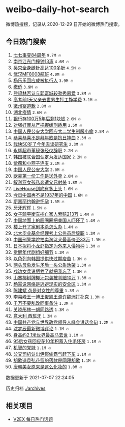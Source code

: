 # weibo-daily-hot-search

微博热搜榜，记录从 2020-12-29 日开始的微博热门搜索。

## 今日热门搜索

<!-- BEGIN -->

1. [七七事变84周年](https://s.weibo.com/weibo?q=%23%E4%B8%83%E4%B8%83%E4%BA%8B%E5%8F%9884%E5%91%A8%E5%B9%B4%23&Refer=top) `9.7M 🔥`
1. [南京江东门撞钟13声](https://s.weibo.com/weibo?q=%23%E5%8D%97%E4%BA%AC%E6%B1%9F%E4%B8%9C%E9%97%A8%E6%92%9E%E9%92%9F13%E5%A3%B0%23&Refer=top) `4.6M 🔥`
1. [吴京全身缝针高达100多针](https://s.weibo.com/weibo?q=%23%E5%90%B4%E4%BA%AC%E5%85%A8%E8%BA%AB%E7%BC%9D%E9%92%88%E9%AB%98%E8%BE%BE100%E5%A4%9A%E9%92%88%23&Refer=top) `4.5M 🔥`
1. [武汉MF8008航班](https://s.weibo.com/weibo?q=%23%E6%AD%A6%E6%B1%89MF8008%E8%88%AA%E7%8F%AD%23&Refer=top) `4.0M 🔥`
1. [杨乐乐回应成被执行人](https://s.weibo.com/weibo?q=%23%E6%9D%A8%E4%B9%90%E4%B9%90%E5%9B%9E%E5%BA%94%E6%88%90%E8%A2%AB%E6%89%A7%E8%A1%8C%E4%BA%BA%23&Refer=top) `3.9M 🔥`
1. [撤侨](https://s.weibo.com/weibo?q=%23%E6%92%A4%E4%BE%A8%23&Refer=top) `3.9M 🔥`
1. [熊黛林否认与郭富城较劲秀恩爱](https://s.weibo.com/weibo?q=%23%E7%86%8A%E9%BB%9B%E6%9E%97%E5%90%A6%E8%AE%A4%E4%B8%8E%E9%83%AD%E5%AF%8C%E5%9F%8E%E8%BE%83%E5%8A%B2%E7%A7%80%E6%81%A9%E7%88%B1%23&Refer=top) `3.8M 🔥`
1. [高考前1天父亲去世男生打工挣学费](https://s.weibo.com/weibo?q=%23%E9%AB%98%E8%80%83%E5%89%8D1%E5%A4%A9%E7%88%B6%E4%BA%B2%E5%8E%BB%E4%B8%96%E7%94%B7%E7%94%9F%E6%89%93%E5%B7%A5%E6%8C%A3%E5%AD%A6%E8%B4%B9%23&Refer=top) `3.1M 🔥`
1. [徽州宴道歉](https://s.weibo.com/weibo?q=%E5%BE%BD%E5%B7%9E%E5%AE%B4%E9%81%93%E6%AD%89&Refer=top) `2.8M 🔥`
1. [湖北疫情](https://s.weibo.com/weibo?q=%23%E6%B9%96%E5%8C%97%E7%96%AB%E6%83%85%23&Refer=top) `2.6M 🔥`
1. [银行存100万5年后剩1块钱](https://s.weibo.com/weibo?q=%23%E9%93%B6%E8%A1%8C%E5%AD%98100%E4%B8%875%E5%B9%B4%E5%90%8E%E5%89%A91%E5%9D%97%E9%92%B1%23&Refer=top) `2.6M 🔥`
1. [对强奸罪从严把握缓刑适用](https://s.weibo.com/weibo?q=%23%E5%AF%B9%E5%BC%BA%E5%A5%B8%E7%BD%AA%E4%BB%8E%E4%B8%A5%E6%8A%8A%E6%8F%A1%E7%BC%93%E5%88%91%E9%80%82%E7%94%A8%23&Refer=top) `2.5M 🔥`
1. [中国人民公安大学回应大二学生制服小偷](https://s.weibo.com/weibo?q=%23%E4%B8%AD%E5%9B%BD%E4%BA%BA%E6%B0%91%E5%85%AC%E5%AE%89%E5%A4%A7%E5%AD%A6%E5%9B%9E%E5%BA%94%E5%A4%A7%E4%BA%8C%E5%AD%A6%E7%94%9F%E5%88%B6%E6%9C%8D%E5%B0%8F%E5%81%B7%23&Refer=top) `2.5M 🔥`
1. [恭喜恭喜不是拜年歌是抗日神曲](https://s.weibo.com/weibo?q=%23%E6%81%AD%E5%96%9C%E6%81%AD%E5%96%9C%E4%B8%8D%E6%98%AF%E6%8B%9C%E5%B9%B4%E6%AD%8C%E6%98%AF%E6%8A%97%E6%97%A5%E7%A5%9E%E6%9B%B2%23&Refer=top) `2.3M 🔥`
1. [我快50岁了今年去读研究生](https://s.weibo.com/weibo?q=%23%E6%88%91%E5%BF%AB50%E5%B2%81%E4%BA%86%E4%BB%8A%E5%B9%B4%E5%8E%BB%E8%AF%BB%E7%A0%94%E7%A9%B6%E7%94%9F%23&Refer=top) `2.3M 🔥`
1. [永辉超市董秘张经仪辞职](https://s.weibo.com/weibo?q=%23%E6%B0%B8%E8%BE%89%E8%B6%85%E5%B8%82%E8%91%A3%E7%A7%98%E5%BC%A0%E7%BB%8F%E4%BB%AA%E8%BE%9E%E8%81%8C%23&Refer=top) `2.2M 🔥`
1. [韩国被联合国认定为发达国家](https://s.weibo.com/weibo?q=%23%E9%9F%A9%E5%9B%BD%E8%A2%AB%E8%81%94%E5%90%88%E5%9B%BD%E8%AE%A4%E5%AE%9A%E4%B8%BA%E5%8F%91%E8%BE%BE%E5%9B%BD%E5%AE%B6%23&Refer=top) `2.2M 🔥`
1. [紫薇和小燕子连麦](https://s.weibo.com/weibo?q=%23%E7%B4%AB%E8%96%87%E5%92%8C%E5%B0%8F%E7%87%95%E5%AD%90%E8%BF%9E%E9%BA%A6%23&Refer=top) `2.1M 🔥`
1. [中国人民公安大学](https://s.weibo.com/weibo?q=%23%E4%B8%AD%E5%9B%BD%E4%BA%BA%E6%B0%91%E5%85%AC%E5%AE%89%E5%A4%A7%E5%AD%A6%23&Refer=top) `2.0M 🔥`
1. [欧豪第一份工作是送外卖](https://s.weibo.com/weibo?q=%23%E6%AC%A7%E8%B1%AA%E7%AC%AC%E4%B8%80%E4%BB%BD%E5%B7%A5%E4%BD%9C%E6%98%AF%E9%80%81%E5%A4%96%E5%8D%96%23&Refer=top) `2.0M 🔥`
1. [叙利亚女孩私奔遭父兄射杀](https://s.weibo.com/weibo?q=%23%E5%8F%99%E5%88%A9%E4%BA%9A%E5%A5%B3%E5%AD%A9%E7%A7%81%E5%A5%94%E9%81%AD%E7%88%B6%E5%85%84%E5%B0%84%E6%9D%80%23&Refer=top) `1.8M 🔥`
1. [LiveHouse到底有多上头](https://s.weibo.com/weibo?q=%23LiveHouse%E5%88%B0%E5%BA%95%E6%9C%89%E5%A4%9A%E4%B8%8A%E5%A4%B4%23&Refer=top) `1.6M 🔥`
1. [今日中国再不是1937年的中国](https://s.weibo.com/weibo?q=%23%E4%BB%8A%E6%97%A5%E4%B8%AD%E5%9B%BD%E5%86%8D%E4%B8%8D%E6%98%AF1937%E5%B9%B4%E7%9A%84%E4%B8%AD%E5%9B%BD%23&Refer=top) `1.6M 🔥`
1. [斯嘉丽约翰逊怀孕](https://s.weibo.com/weibo?q=%23%E6%96%AF%E5%98%89%E4%B8%BD%E7%BA%A6%E7%BF%B0%E9%80%8A%E6%80%80%E5%AD%95%23&Refer=top) `1.5M 🔥`
1. [牙牙辉辉](https://s.weibo.com/weibo?q=%E7%89%99%E7%89%99%E8%BE%89%E8%BE%89&Refer=top) `1.5M 🔥`
1. [女子骑平衡车摔亡家人索赔213万](https://s.weibo.com/weibo?q=%23%E5%A5%B3%E5%AD%90%E9%AA%91%E5%B9%B3%E8%A1%A1%E8%BD%A6%E6%91%94%E4%BA%A1%E5%AE%B6%E4%BA%BA%E7%B4%A2%E8%B5%94213%E4%B8%87%23&Refer=top) `1.4M 🔥`
1. [中国地面上的圆圈圈把美国人吓坏了](https://s.weibo.com/weibo?q=%23%E4%B8%AD%E5%9B%BD%E5%9C%B0%E9%9D%A2%E4%B8%8A%E7%9A%84%E5%9C%86%E5%9C%88%E5%9C%88%E6%8A%8A%E7%BE%8E%E5%9B%BD%E4%BA%BA%E5%90%93%E5%9D%8F%E4%BA%86%23&Refer=top) `1.4M 🔥`
1. [楼上开了家剧本杀怎么办](https://s.weibo.com/weibo?q=%23%E6%A5%BC%E4%B8%8A%E5%BC%80%E4%BA%86%E5%AE%B6%E5%89%A7%E6%9C%AC%E6%9D%80%E6%80%8E%E4%B9%88%E5%8A%9E%23&Refer=top) `1.4M 🔥`
1. [北大毕业基金经理考上公务员后辞职](https://s.weibo.com/weibo?q=%23%E5%8C%97%E5%A4%A7%E6%AF%95%E4%B8%9A%E5%9F%BA%E9%87%91%E7%BB%8F%E7%90%86%E8%80%83%E4%B8%8A%E5%85%AC%E5%8A%A1%E5%91%98%E5%90%8E%E8%BE%9E%E8%81%8C%23&Refer=top) `1.3M 🔥`
1. [中国刑警学院拍卖淘汰犬最高价至33万](https://s.weibo.com/weibo?q=%23%E4%B8%AD%E5%9B%BD%E5%88%91%E8%AD%A6%E5%AD%A6%E9%99%A2%E6%8B%8D%E5%8D%96%E6%B7%98%E6%B1%B0%E7%8A%AC%E6%9C%80%E9%AB%98%E4%BB%B7%E8%87%B333%E4%B8%87%23&Refer=top) `1.3M 🔥`
1. [日本拟将小龙虾指定为外来入侵物种](https://s.weibo.com/weibo?q=%23%E6%97%A5%E6%9C%AC%E6%8B%9F%E5%B0%86%E5%B0%8F%E9%BE%99%E8%99%BE%E6%8C%87%E5%AE%9A%E4%B8%BA%E5%A4%96%E6%9D%A5%E5%85%A5%E4%BE%B5%E7%89%A9%E7%A7%8D%23&Refer=top) `1.3M 🔥`
1. [觉醒年代剧组好细节](https://s.weibo.com/weibo?q=%23%E8%A7%89%E9%86%92%E5%B9%B4%E4%BB%A3%E5%89%A7%E7%BB%84%E5%A5%BD%E7%BB%86%E8%8A%82%23&Refer=top) `1.3M 🔥`
1. [以色列向韩国提供快过期疫苗](https://s.weibo.com/weibo?q=%23%E4%BB%A5%E8%89%B2%E5%88%97%E5%90%91%E9%9F%A9%E5%9B%BD%E6%8F%90%E4%BE%9B%E5%BF%AB%E8%BF%87%E6%9C%9F%E7%96%AB%E8%8B%97%23&Refer=top) `1.3M 🔥`
1. [两头母象发生矛盾一头公象劝架](https://s.weibo.com/weibo?q=%23%E4%B8%A4%E5%A4%B4%E6%AF%8D%E8%B1%A1%E5%8F%91%E7%94%9F%E7%9F%9B%E7%9B%BE%E4%B8%80%E5%A4%B4%E5%85%AC%E8%B1%A1%E5%8A%9D%E6%9E%B6%23&Refer=top) `1.3M 🔥`
1. [戍边女兵说牺牲了就把我忘了](https://s.weibo.com/weibo?q=%23%E6%88%8D%E8%BE%B9%E5%A5%B3%E5%85%B5%E8%AF%B4%E7%89%BA%E7%89%B2%E4%BA%86%E5%B0%B1%E6%8A%8A%E6%88%91%E5%BF%98%E4%BA%86%23&Refer=top) `1.3M 🔥`
1. [山寨椰树牌椰汁包装被判赔10万](https://s.weibo.com/weibo?q=%23%E5%B1%B1%E5%AF%A8%E6%A4%B0%E6%A0%91%E7%89%8C%E6%A4%B0%E6%B1%81%E5%8C%85%E8%A3%85%E8%A2%AB%E5%88%A4%E8%B5%9410%E4%B8%87%23&Refer=top) `1.3M 🔥`
1. [杨幂说网络是逃避现实的安全区](https://s.weibo.com/weibo?q=%23%E6%9D%A8%E5%B9%82%E8%AF%B4%E7%BD%91%E7%BB%9C%E6%98%AF%E9%80%83%E9%81%BF%E7%8E%B0%E5%AE%9E%E7%9A%84%E5%AE%89%E5%85%A8%E5%8C%BA%23&Refer=top) `1.3M 🔥`
1. [陈建斌 怂是对女性的尊重](https://s.weibo.com/weibo?q=%E9%99%88%E5%BB%BA%E6%96%8C%20%E6%80%82%E6%98%AF%E5%AF%B9%E5%A5%B3%E6%80%A7%E7%9A%84%E5%B0%8A%E9%87%8D&Refer=top) `1.3M 🔥`
1. [李易峰王一博王俊凯王源许魏洲打扑克](https://s.weibo.com/weibo?q=%23%E6%9D%8E%E6%98%93%E5%B3%B0%E7%8E%8B%E4%B8%80%E5%8D%9A%E7%8E%8B%E4%BF%8A%E5%87%AF%E7%8E%8B%E6%BA%90%E8%AE%B8%E9%AD%8F%E6%B4%B2%E6%89%93%E6%89%91%E5%85%8B%23&Refer=top) `1.3M 🔥`
1. [千万不要乱改同事备注](https://s.weibo.com/weibo?q=%23%E5%8D%83%E4%B8%87%E4%B8%8D%E8%A6%81%E4%B9%B1%E6%94%B9%E5%90%8C%E4%BA%8B%E5%A4%87%E6%B3%A8%23&Refer=top) `1.3M 🔥`
1. [关晓彤林一胡同路透](https://s.weibo.com/weibo?q=%23%E5%85%B3%E6%99%93%E5%BD%A4%E6%9E%97%E4%B8%80%E8%83%A1%E5%90%8C%E8%B7%AF%E9%80%8F%23&Refer=top) `1.3M 🔥`
1. [意大利 西班牙](https://s.weibo.com/weibo?q=%E6%84%8F%E5%A4%A7%E5%88%A9%20%E8%A5%BF%E7%8F%AD%E7%89%99&Refer=top) `1.3M 🔥`
1. [中国共产党与世界政党领导人峰会讲话金句](https://s.weibo.com/weibo?q=%23%E4%B8%AD%E5%9B%BD%E5%85%B1%E4%BA%A7%E5%85%9A%E4%B8%8E%E4%B8%96%E7%95%8C%E6%94%BF%E5%85%9A%E9%A2%86%E5%AF%BC%E4%BA%BA%E5%B3%B0%E4%BC%9A%E8%AE%B2%E8%AF%9D%E9%87%91%E5%8F%A5%23&Refer=top) `1.2M 🔥`
1. [沈梦辰最新微博评论](https://s.weibo.com/weibo?q=%23%E6%B2%88%E6%A2%A6%E8%BE%B0%E6%9C%80%E6%96%B0%E5%BE%AE%E5%8D%9A%E8%AF%84%E8%AE%BA%23&Refer=top) `1.1M 🔥`
1. [身高约2.1米世界最高马去世](https://s.weibo.com/weibo?q=%23%E8%BA%AB%E9%AB%98%E7%BA%A62.1%E7%B1%B3%E4%B8%96%E7%95%8C%E6%9C%80%E9%AB%98%E9%A9%AC%E5%8E%BB%E4%B8%96%23&Refer=top) `1.1M 🔥`
1. [95后女孩回应花10年积蓄入住毛坯房](https://s.weibo.com/weibo?q=%2395%E5%90%8E%E5%A5%B3%E5%AD%A9%E5%9B%9E%E5%BA%94%E8%8A%B110%E5%B9%B4%E7%A7%AF%E8%93%84%E5%85%A5%E4%BD%8F%E6%AF%9B%E5%9D%AF%E6%88%BF%23&Refer=top) `1.1M 🔥`
1. [机智的党妹](https://s.weibo.com/weibo?q=%23%E6%9C%BA%E6%99%BA%E7%9A%84%E5%85%9A%E5%A6%B9%23&Refer=top) `1.1M 🔥`
1. [公交司机认出俩惯偷霸气赶下车](https://s.weibo.com/weibo?q=%23%E5%85%AC%E4%BA%A4%E5%8F%B8%E6%9C%BA%E8%AE%A4%E5%87%BA%E4%BF%A9%E6%83%AF%E5%81%B7%E9%9C%B8%E6%B0%94%E8%B5%B6%E4%B8%8B%E8%BD%A6%23&Refer=top) `1.1M 🔥`
1. [胡歌送袁弘花篮的落款是同寝胡歌](https://s.weibo.com/weibo?q=%23%E8%83%A1%E6%AD%8C%E9%80%81%E8%A2%81%E5%BC%98%E8%8A%B1%E7%AF%AE%E7%9A%84%E8%90%BD%E6%AC%BE%E6%98%AF%E5%90%8C%E5%AF%9D%E8%83%A1%E6%AD%8C%23&Refer=top) `1.1M 🔥`
1. [唐朝美女原来是这么化妆的](https://s.weibo.com/weibo?q=%23%E5%94%90%E6%9C%9D%E7%BE%8E%E5%A5%B3%E5%8E%9F%E6%9D%A5%E6%98%AF%E8%BF%99%E4%B9%88%E5%8C%96%E5%A6%86%E7%9A%84%23&Refer=top) `1.0M 🔥`

数据更新于 2021-07-07 22:24:05

<!-- END -->

历史归档 [./archives](./archives)

## 相关项目

- [V2EX 每日热门话题](https://github.com/boojack/v2ex-daily-hot-topic)
